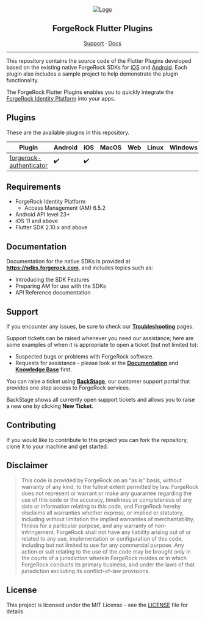 
<p align="center">
  <a href="https://github.com/ForgeRock">
    <img src="https://www.forgerock.com/themes/custom/forgerock/images/fr-logo-horz-color.svg" alt="Logo">
  </a>
  <center>
    <h2>ForgeRock Flutter Plugins</h2>
  </center>
  <p align="center">
    <a href="#support">Support</a>
    ·
    <a href="#documentation" target="_blank">Docs</a>
  </p>
  <hr/>
</p>

<!-- Use the Plugins to leverage _[Intelligent Authentication](https://www.forgerock.com/platform/access-management/intelligent-authentication)_ in [ForgeRock's Access Management (AM)](https://www.forgerock.com/platform/access-management) product, to easily step through each stage of an authentication tree by using callbacks or include MFA capabilies into your app. -->

This repository contains the source code of the Flutter Plugins developed based on the existing native ForgeRock SDKs for [iOS](https://github.com/ForgeRock/forgerock-ios-sdk) and [Android](https://github.com/ForgeRock/forgerock-android-sdk). Each plugin also includes a sample project to help demonstrate the plugin functionality.

The ForgeRock Flutter Plugins enables you to quickly integrate the [ForgeRock Identity Platform](https://www.forgerock.com/digital-identity-and-access-management-platform) into your apps.

## Plugins
These are the available plugins in this repository.

| Plugin | Android | iOS | MacOS | Web | Linux | Windows |
|--------|---------|-----|-------|-----|-------|---------|
| [forgerock-authenticator](./forgerock-authenticator/)|   ✔️  |   ✔️   |  |  |  |  |

## Requirements

* ForgeRock Identity Platform
    * Access Management (AM) 6.5.2
* Android API level 23+
* iOS 11 and above
* Flutter SDK 2.10.x and above

## Documentation

Documentation for the native SDKs is provided at **<https://sdks.forgerock.com>**, and includes topics such as:

* Introducing the SDK Features
* Preparing AM for use with the SDKs
* API Reference documentation

## Support

If you encounter any issues, be sure to check our **[Troubleshooting](https://backstage.forgerock.com/knowledge/kb/article/a79362752)** pages.

Support tickets can be raised whenever you need our assistance; here are some examples of when it is appropriate to open a ticket (but not limited to):

* Suspected bugs or problems with ForgeRock software.
* Requests for assistance - please look at the **[Documentation](https://sdks.forgerock.com)** and **[Knowledge Base](https://backstage.forgerock.com/knowledge/kb/home/g32324668)** first.

You can raise a ticket using **[BackStage](https://backstage.forgerock.com/support/tickets)**, our customer support portal that provides one stop access to ForgeRock services.

BackStage shows all currently open support tickets and allows you to raise a new one by clicking **New Ticket**.

## Contributing

If you would like to contribute to this project you can fork the repository, clone it to your machine and get started.

## Disclaimer

> This code is provided by ForgeRock on an “as is” basis, without warranty of any kind, to the fullest extent permitted by law. ForgeRock does not represent or warrant or make any guarantee regarding the use of this code or the accuracy, timeliness or completeness of any data or information relating to this code, and ForgeRock hereby disclaims all warranties whether express, or implied or statutory, including without limitation the implied warranties of merchantability, fitness for a particular purpose, and any warranty of non-infringement. ForgeRock shall not have any liability arising out of or related to any use, implementation or configuration of this code, including but not limited to use for any commercial purpose. Any action or suit relating to the use of the code may be brought only in the courts of a jurisdiction wherein ForgeRock resides or in which ForgeRock conducts its primary business, and under the laws of that jurisdiction excluding its conflict-of-law provisions.

## License

This project is licensed under the MIT License - see the [LICENSE](LICENSE) file for details

